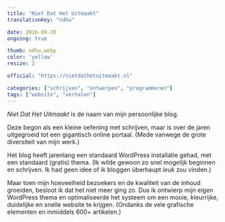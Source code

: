 ```yaml
---
title: "Niet Dat Het Uitmaakt"
translationKey: "ndhu"

date: 2016-09-26
ongoing: true

thumb: ndhu.webp
color: 'yellow'
resize: 2

official: "https://nietdathetuitmaakt.nl"

categories: ["schrijven", "ontwerpen", "programmeren"]
tags: ["website", "verhalen"]
---
```


_Niet Dat Het Uitmaakt_ is de naam van mijn persoonlijke blog.

Deze begon als een kleine oefening met schrijven, maar is over de jaren uitgegroeid tot een gigantisch online portaal. (Mede vanwege de grote diversiteit van mijn werk.)

Het blog heeft jarenlang een standaard WordPress installatie gehad, met een standaard (gratis) thema. (Ik wilde gewoon zo snel mogelijk beginnen en schrijven. Ik had geen idee of ik bloggen überhaupt _leuk_ zou vinden.)

Maar toen mijn hoeveelheid bezoekers en de kwaliteit van de inhoud groeiden, besloot ik dat het niet meer ging zo. Dus ik ontwierp mijn eigen WordPress thema en optimaliseerde het systeem om een mooie, kleurrijke, duidelijke en snelle website te krijgen. (Ondanks de vele grafische elementen en inmiddels 600+ artikelen.)